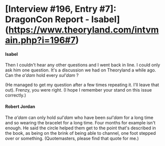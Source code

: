 # [Interview #196, Entry #7]: DragonCon Report - Isabel](https://www.theoryland.com/intvmain.php?i=196#7)

#### Isabel

Then I couldn't hear any other questions and I went back in line. I could only ask him one question. It's a discussion we had on Theoryland a while ago. Can the
*a'dam*
hold every
*sul'dam*
?

(He managed to get my question after a few times repeating it. I'll leave that out). Frenzy, you were right. (I hope I remember your stand on this issue correctly.)

#### Robert Jordan

The
*a'dam*
can only hold
*sul'dam*
who have been
*sul'dam*
for a long time and so wearing the bracelet for a long time. Four months for example isn't enough. He said the circle helped them get to the point that's described in the book, as being on the brink of being able to channel, one foot stepped over or something. (Quotemasters, please find that quote for me.)

